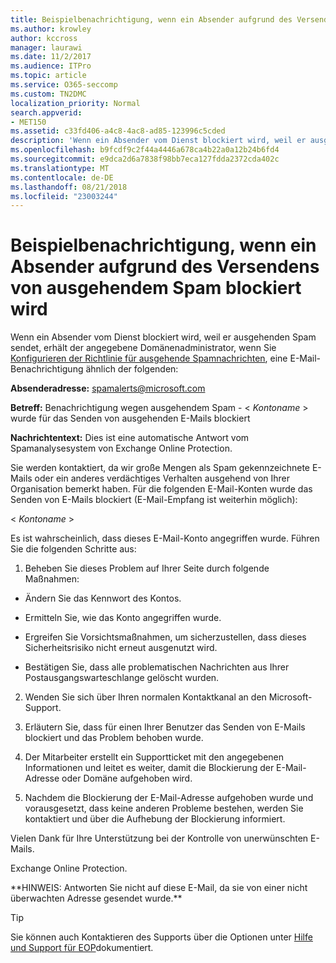 ```yaml
---
title: Beispielbenachrichtigung, wenn ein Absender aufgrund des Versendens von ausgehendem Spam blockiert wird
ms.author: krowley
author: kccross
manager: laurawi
ms.date: 11/2/2017
ms.audience: ITPro
ms.topic: article
ms.service: O365-seccomp
ms.custom: TN2DMC
localization_priority: Normal
search.appverid:
- MET150
ms.assetid: c33fd406-a4c8-4ac8-ad85-123996c5cded
description: 'Wenn ein Absender vom Dienst blockiert wird, weil er ausgehenden Spam sendet, erhält der angegebene Domänenadministrator, wenn Sie Konfigurieren der Richtlinie für ausgehende Spamnachrichten, eine E-Mail-Benachrichtigung ähnlich der folgenden:'
ms.openlocfilehash: b9fcdf9c2f44a4446a678ca4b22a0a12b24b6fd4
ms.sourcegitcommit: e9dca2d6a7838f98bb7eca127fdda2372cda402c
ms.translationtype: MT
ms.contentlocale: de-DE
ms.lasthandoff: 08/21/2018
ms.locfileid: "23003244"
---
```

# <a name="sample-notification-when-a-sender-is-blocked-sending-outbound-spam"></a>Beispielbenachrichtigung, wenn ein Absender aufgrund des Versendens von ausgehendem Spam blockiert wird

Wenn ein Absender vom Dienst blockiert wird, weil er ausgehenden Spam sendet, erhält der angegebene Domänenadministrator, wenn Sie [Konfigurieren der Richtlinie für ausgehende Spamnachrichten](configure-the-outbound-spam-policy.md), eine E-Mail-Benachrichtigung ähnlich der folgenden: 
  
 **Absenderadresse:** spamalerts@microsoft.com 
  
 **Betreff:** Benachrichtigung wegen ausgehendem Spam - \<  *Kontoname*  \> wurde für das Senden von ausgehenden E-Mails blockiert 
  
 **Nachrichtentext:** Dies ist eine automatische Antwort vom Spamanalysesystem von Exchange Online Protection. 
  
Sie werden kontaktiert, da wir große Mengen als Spam gekennzeichnete E-Mails oder ein anderes verdächtiges Verhalten ausgehend von Ihrer Organisation bemerkt haben. Für die folgenden E-Mail-Konten wurde das Senden von E-Mails blockiert (E-Mail-Empfang ist weiterhin möglich):
  
\< *Kontoname*  \> 
  
Es ist wahrscheinlich, dass dieses E-Mail-Konto angegriffen wurde. Führen Sie die folgenden Schritte aus:
  
1. Beheben Sie dieses Problem auf Ihrer Seite durch folgende Maßnahmen:
    
  - Ändern Sie das Kennwort des Kontos.
    
  - Ermitteln Sie, wie das Konto angegriffen wurde.
    
  - Ergreifen Sie Vorsichtsmaßnahmen, um sicherzustellen, dass dieses Sicherheitsrisiko nicht erneut ausgenutzt wird.
    
  - Bestätigen Sie, dass alle problematischen Nachrichten aus Ihrer Postausgangswarteschlange gelöscht wurden.
    
2. Wenden Sie sich über Ihren normalen Kontaktkanal an den Microsoft-Support.
    
3. Erläutern Sie, dass für einen Ihrer Benutzer das Senden von E-Mails blockiert und das Problem behoben wurde.
    
4. Der Mitarbeiter erstellt ein Supportticket mit den angegebenen Informationen und leitet es weiter, damit die Blockierung der E-Mail-Adresse oder Domäne aufgehoben wird.
    
5. Nachdem die Blockierung der E-Mail-Adresse aufgehoben wurde und vorausgesetzt, dass keine anderen Probleme bestehen, werden Sie kontaktiert und über die Aufhebung der Blockierung informiert.
    
Vielen Dank für Ihre Unterstützung bei der Kontrolle von unerwünschten E-Mails.
  
Exchange Online Protection.
  
\*\*HINWEIS: Antworten Sie nicht auf diese E-Mail, da sie von einer nicht überwachten Adresse gesendet wurde.\*\*
  
> [!TIP]
> Sie können auch Kontaktieren des Supports über die Optionen unter [Hilfe und Support für EOP](eop/help-and-support-for-eop.md)dokumentiert. 
  

